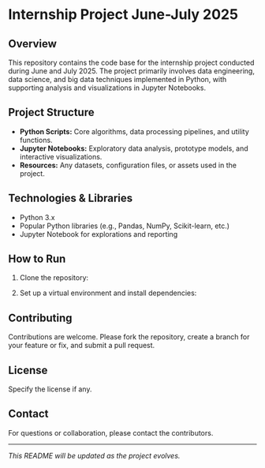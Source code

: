 # Internship Project June-July 2025

## Overview
This repository contains the code base for the internship project conducted during June and July 2025. The project primarily involves data engineering, data science, and big data techniques implemented in Python, with supporting analysis and visualizations in Jupyter Notebooks.

## Project Structure
- **Python Scripts:** Core algorithms, data processing pipelines, and utility functions.
- **Jupyter Notebooks:** Exploratory data analysis, prototype models, and interactive visualizations.
- **Resources:** Any datasets, configuration files, or assets used in the project.

## Technologies & Libraries
- Python 3.x
- Popular Python libraries (e.g., Pandas, NumPy, Scikit-learn, etc.)
- Jupyter Notebook for explorations and reporting

## How to Run
1. Clone the repository:

2. Set up a virtual environment and install dependencies:

## Contributing
Contributions are welcome. Please fork the repository, create a branch for your feature or fix, and submit a pull request.

## License
Specify the license if any.

## Contact
For questions or collaboration, please contact the contributors.

---

*This README will be updated as the project evolves.*
